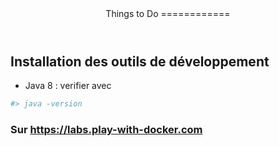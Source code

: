 <header>
Things to Do
============
</header>

<main>

## Installation des outils de développement
* Java 8 : verifier avec 
```bash
#> java -version
```

### Sur https://labs.play-with-docker.com

</main>